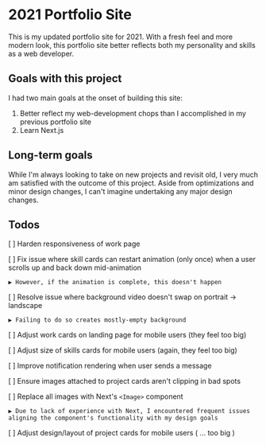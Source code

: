 # 2021 Portfolio Site

This is my updated portfolio site for 2021. With a fresh feel and more modern look, this portfolio site better reflects both my personality and skills as a web developer.

## Goals with this project

I had two main goals at the onset of building this site:

1. Better reflect my web-development chops than I accomplished in my previous portfolio site
2. Learn Next.js

## Long-term goals

While I'm always looking to take on new projects and revisit old, I very much am satisfied with the outcome of this project. Aside from optimizations and minor design changes, I can't imagine undertaking any major design changes.

## Todos

[ ] Harden responsiveness of work page

[ ] Fix issue where skill cards can restart animation (only once) when a user scrolls up and back down mid-animation

	▶ However, if the animation is complete, this doesn't happen

[ ] Resolve issue where background video doesn't swap on portrait -> landscape

	▶ Failing to do so creates mostly-empty background

[ ] Adjust work cards on landing page for mobile users (they feel too big)

[ ] Adjust size of skills cards for mobile users (again, they feel too big)

[ ] Improve notification rendering when user sends a message

[ ] Ensure images attached to project cards aren't clipping in bad spots

[ ] Replace all images with Next's `<Image>` component

	▶ Due to lack of experience with Next, I encountered frequent issues aligning the component's functionality with my design goals

[ ] Adjust design/layout of project cards for mobile users ( ... too big )